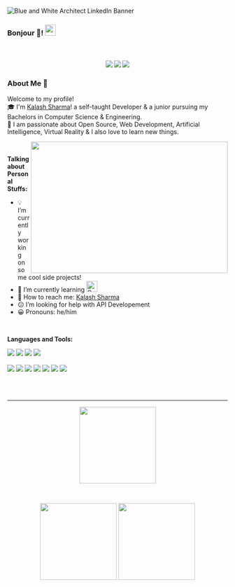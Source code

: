 ![Blue and White Architect LinkedIn Banner](https://user-images.githubusercontent.com/54969439/123625735-b105b000-d82d-11eb-8d81-644580dbfe59.gif)


### Bonjour :ghost:! <img src="https://media.giphy.com/media/hvRJCLFzcasrR4ia7z/giphy.gif" width="25px"> 
<br />

<h5 align="center">
  <a href="https://www.linkedin.com/in/kalash-sharma-a4a6a6194/" target="_blank" title="LinkedIn Profile"><img src="https://img.shields.io/badge/LinkedIn-0077B5?style=for-the-badge&logo=linkedin&logoColor=white"></a>
<a href="https://www.instagram.com/kalashsharma99/" target="_blank" title="Instagram Profile"><img src="https://img.shields.io/badge/Instagram-E4405F?style=for-the-badge&logo=instagram&logoColor=white"></a>
  <a href="https://codepen.io/ghost_32" target="_blank" title="Instagram Profile"><img src="https://img.shields.io/badge/Codepen-000000?style=for-the-badge&logo=codepen&logoColor=white"></a>
</h5>

### About Me 🚀
Welcome to my profile!<br />
:mortar_board:  I'm [Kalash Sharma](https://www.linkedin.com/in/kalashsharma99/)! a self-taught Developer & a junior pursuing my Bachelors in Computer Science & Engineering. <br />
:beginner: I am passionate about Open Source, Web Development, Artificial Intelligence, Virtual Reality & I also love to learn new things. <br />

<img align="right" src="https://media1.giphy.com/media/LWJ7cKyiWPCnVyuAhT/giphy.gif?cid=ecf05e47e6t2rj80vw2qjnvxhn3q2bme3n3e830dg2xkimm6&rid=giphy.gif&ct=g" width="450" height="300" />
<br />

**Talking about Personal Stuffs:**

- :bulb: I’m currently working on some cool side projects!
- 🌱 I’m currently learning <img title="C" height="25" src="https://www.logo.wine/a/logo/React_(web_framework)/React_(web_framework)-Logo.wine.svg">
- :satellite: How to reach me: [Kalash Sharma](https://www.kalashsharma.me)
- :confused: I’m looking for help with API Developement
- :grinning: Pronouns: he/him

<br />

**Languages and Tools:** 
<p align="left">
  <code><img src="https://img.shields.io/badge/C-00599C?style=for-the-badge&logo=c&logoColor=white"></code>
  <code><img src="https://img.shields.io/badge/C%2B%2B-00599C?style=for-the-badge&logo=c%2B%2B&logoColor=white"></code>
  <code><img src="https://img.shields.io/badge/Python-14354C?style=for-the-badge&logo=python&logoColor=white"></code>
  <code><img src="https://img.shields.io/badge/JavaScript-F7DF1E?style=for-the-badge&logo=javascript&logoColor=black"></code>
  <br /><br />
  <code><img src="https://img.shields.io/badge/HTML5-E34F26?style=for-the-badge&logo=html5&logoColor=white"></code>
  <code><img src="https://img.shields.io/badge/CSS3-1572B6?style=for-the-badge&logo=css3&logoColor=white"></code>
  <code><img src="https://img.shields.io/badge/Sass-CC6699?style=for-the-badge&logo=sass&logoColor=white"></code>
  <code><img src="https://img.shields.io/badge/Node.js-43853D?style=for-the-badge&logo=node.js&logoColor=white"></code>
  <code><img src="https://img.shields.io/badge/Express.js-000000?style=for-the-badge&logo=express&logoColor=white"></code>
  <code><img src="https://img.shields.io/badge/Bootstrap-563D7C?style=for-the-badge&logo=bootstrap&logoColor=white"></code>
  <code><img src="https://img.shields.io/badge/MongoDB-4EA94B?style=for-the-badge&logo=mongodb&logoColor=white"></code>
  <br /><br />
</p>
<br />
 
<hr>

<p align=center>
  <a href="https://github.com/k99sharma/github-readme-stats" title="Go to Source">
    <img height=175 align="center" src="https://github-readme-stats.vercel.app/api?username=k99sharma&show_icons=true&theme=tokyonight">
  </a>
</p>

<br />

<p align=center>
  <img height=175 src="https://github-readme-streak-stats.herokuapp.com/?user=k99sharma&theme=tokyonight" />
  <img height=175 src="https://github-readme-stats.vercel.app/api/top-langs/?username=k99sharma&hide=c%23,powershell,java&title_color=2aa889&text_color=99d1ce&icon_color=2bbc8a&bg_color=0c1014&langs_count=8&layout=compact" />
</p>
